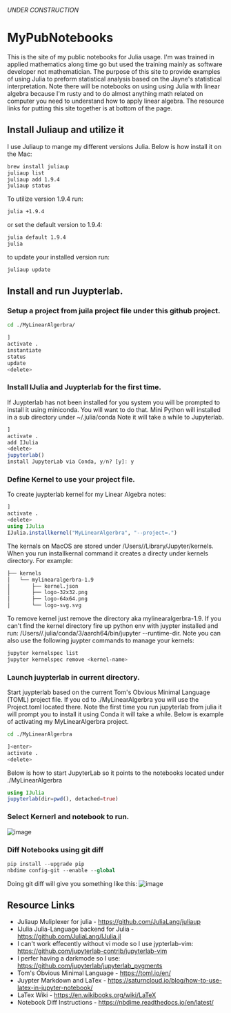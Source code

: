 *UNDER CONSTRUCTION*

# MyPubNotebooks

This is the site of my public notebooks for Julia usage. I'm was trained in applied mathematics along time go but used 
the training mainly as software developer not mathematician. The purpose of this site to provide examples of using Julia 
to preform statistical analysis based on the Jayne's statistical interpretation. Note there will be notebooks on using 
using Julia with linear algebra because I'm rusty and to do almost anything math related on computer you need to understand 
how to apply linear algebra. The resource links for putting this site together is at bottom of the page. 

## Install Juliaup and utilize it
I use Juliaup to mange my different versions Julia. Below is how install it on the Mac:

```zsh
brew install juliaup
juliaup list
juliaup add 1.9.4
juliaup status
```
To utilize version 1.9.4 run:
```zsh
julia +1.9.4 
```
or set the default version to 1.9.4:
```zsh
julia default 1.9.4
julia
```
to update your installed version run:
```zsh
juliaup update
```

## Install and run Juypterlab.

### Setup a project from juila project file under this github project.
```zsh
cd ./MyLinearAlgerbra/
```
```julia
]
activate .
instantiate
status
update
<delete>
```

### Install IJulia and Juypterlab for the first time.
If Juypterlab has not been installed for you system you will be prompted to install it
using miniconda. You will want to do that. Mini Python will installed in a sub directory under ~/.julia/conda
Note it will take a while to Jupyterlab.
```julia
]
activate .
add IJulia
<delete>
jupyterlab()
install JupyterLab via Conda, y/n? [y]: y
```
### Define Kernel to use your project file.

To create juypterlab kernel for my Linear Algebra notes:
```julia
]
activate .
<delete>
using IJulia
IJulia.installkernel("MyLinearAlgerbra", "--project=.")
```

The kernals on MacOS are stored under /Users/<user name>/Library/Jupyter/kernels. When you run installkernal command it creates a directy under
kernels directory. For example:

```zsh
├── kernels
│   └── mylinearalgerbra-1.9
│       ├── kernel.json
│       ├── logo-32x32.png
│       ├── logo-64x64.png
│       └── logo-svg.svg
```

To remove kernel just remove the directory aka mylinearalgerbra-1.9.  If you can't find the kernel directory fire up python env 
with juypter installed and run: /Users/<user name>/.julia/conda/3/aarch64/bin/jupyter --runtime-dir. Note you can also use the 
following juypter commands to manage your kernels:

```zsh
jupyter kernelspec list
jupyter kernelspec remove <kernel-name>
```


### Launch juypterlab in current directory.

Start juypterlab based on the current Tom's Obvious Minimal Language (TOML) project file.  If you cd to ./MyLinearAlgerbra 
you will use the Project.toml located there.
Note the first time you run jupyterlab from julia it will prompt you to install it using Conda it will take a while.
Below is example of activating my MyLinearAlgerbra project.
```zsh
cd ./MyLinearAlgerbra
```
```julia
]<enter>
activate .
<delete>
```
Below is how to start JupyterLab so it points to the notebooks located under ./MyLinearAlgerbra
```julia
using IJulia
jupyterlab(dir=pwd(), detached=true)
```

### Select Kernerl and notebook to run.
![image](https://github.com/baudekin/MyPubNotebooks/assets/585597/e56212ee-bea1-4051-a716-5b691f515a01)


### Diff Notebooks using git diff

```julia
pip install --upgrade pip
nbdime config-git --enable --global
```
Doing git diff will give you something like this:
![image](https://github.com/baudekin/MyPubNotebooks/assets/585597/3023cfdd-4017-47e8-b2d1-024cf978eea8)


## Resource Links
* Juliaup Muliplexer for julia - https://github.com/JuliaLang/juliaup
* IJulia Julia-Language backend for Julia -  https://github.com/JuliaLang/IJulia.jl
* I can't work effecently without vi mode so I use jypterlab-vim: https://github.com/jupyterlab-contrib/jupyterlab-vim
* I perfer having a darkmode so I use: https://github.com/jupyterlab/jupyterlab_pygments
* Tom's Obvious Minimal Language - https://toml.io/en/
* Juypter Markdown and LaTex - https://saturncloud.io/blog/how-to-use-latex-in-jupyter-notebook/
* LaTex Wiki - https://en.wikibooks.org/wiki/LaTeX
* Notebook Diff Instructions - https://nbdime.readthedocs.io/en/latest/


